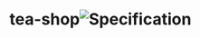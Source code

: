 # tea-shop![Specification](https://github.com/belatrix450666/tea-shop/assets/113530959/eb25d988-c775-4a2a-b6a9-7d7695ff2e62)
